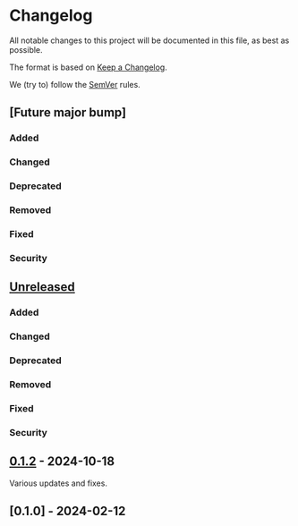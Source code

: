 # Changelog

All notable changes to this project will be documented in this file, as best as possible.

The format is based on [Keep a Changelog].

We (try to) follow the [SemVer] rules.

## [Future major bump]
### Added
### Changed
### Deprecated
### Removed
### Fixed
### Security

## [Unreleased]
### Added
### Changed
### Deprecated
### Removed
### Fixed
### Security

## [0.1.2] - 2024-10-18
Various updates and fixes.

## [0.1.0] - 2024-02-12

[Unreleased]: https://github.com/taeruh/pauli_tracker/compare/pv0.1.2...HEAD
[0.1.2]: https://github.com/taeruh/pauli_tracker/compare/pv0.1.0...pv0.1.2

[Keep a Changelog]: https://keepachangelog.com/en/1.0.0/
[SemVer]: https://semver.org/

